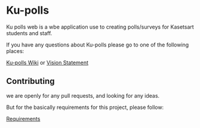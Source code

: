# Ku-polls

Ku polls web is a wbe application use to creating polls/surveys for Kasetsart students and staff.

If you have any questions about Ku-polls 
please go to one of the following places:

[Ku-polls Wiki](https://github.com/ZEZAY/ku-polls/wiki) or
[Vision Statement](https://github.com/ZEZAY/ku-polls.wiki.git)

## Contributing

we are openly for any pull requests, and looking for any ideas.

But for the basically requirements for this project, please follow:

[Requirements](https://github.com/ZEZAY/ku-polls.wiki.git)
